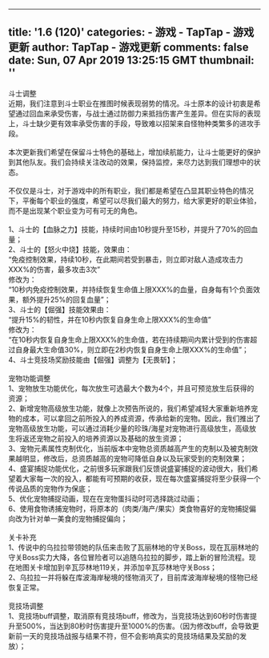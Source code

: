 
---
title: '1.6 (120)'
categories: 
    - 游戏
    - TapTap - 游戏更新
author: TapTap - 游戏更新
comments: false
date: Sun, 07 Apr 2019 13:25:15 GMT
thumbnail: ''
---

<div>   
<div>斗士调整<br>近期，我们注意到斗士职业在推图时候表现弱势的情况。斗士原本的设计初衷是希望通过回血来承受伤害，与战士通过防御力来抵挡伤害产生差异。但在实际的表现上，斗士缺少更有效率承受伤害的手段，导致难以招架来自怪物种类繁多的进攻手段。<br class="bbcode-paragraph-br"><br class="bbcode-paragraph-br">本次更新我们希望在保留斗士特色的基础上，增加续航能力，让斗士能更好的保护到其他队友。我们会持续关注改动的效果，保持监控，来尽力达到我们理想中的状态。<br class="bbcode-paragraph-br"><br class="bbcode-paragraph-br">不仅仅是斗士，对于游戏中的所有职业，我们都是希望在凸显其职业特色的情况下，平衡每个职业的强度，希望可以尽我们最大的努力，给大家更好的职业体验，而不是出现某个职业变为可有可无的角色。<br class="bbcode-paragraph-br"><br class="bbcode-paragraph-br">1、斗士的【血脉之力】技能，持续时间由10秒提升至15秒，并提升了70%的回血量；<br>2、斗士的【怒火中烧】技能，效果由：<br>“免疫控制效果，持续10秒，在此期间若受到暴击，则立即对敌人造成攻击力XXX%的伤害，最多攻击3次”<br>修改为：<br>“10秒内免疫控制效果，并持续恢复生命值上限XXX%的血量，自身每有1个负面效果，额外提升25%的回复血量”；<br>3、斗士的【倔强】技能效果由：<br>“提升15%的韧性，并在10秒内恢复自身生命上限XXX%的生命值”<br>修改为：<br>“在10秒内恢复自身生命上限XXX%的生命值，若在持续期间内累计受到的伤害超过自身最大生命值30%，则立即在2秒内恢复自身生命上限XXX%的生命值”；<br>4、斗士竞技场奖励技能由【倔强】调整为【无畏斩】；<br class="bbcode-paragraph-br"><br class="bbcode-paragraph-br">宠物功能调整<br>1、宠物放生功能优化，每次放生可选最大个数为4个，并且可预览放生后获得的资源；<br>2、新增宠物高级放生功能，就像上次预告所说的，我们希望减轻大家重新培养宠物的成本，可以拿回之前所投入的养成资源，传承给新的宠物。因此，我们推出了宠物高级放生功能，可以通过消耗少量的珍珠/海星对宠物进行高级放生，高级放生将返还宠物之前投入的培养资源以及基础的放生资源；<br>3、宠物元素属性克制优化，当前版本中宠物总资质越高产生的克制以及被克制效果越明显，修改后，总资质越高的宠物可降低自身以及玩家受到的克制效果；<br>4、盛宴捕捉功能优化，之前很多玩家跟我们反馈说盛宴捕捉的波动很大，我们希望着大家每一次的投入，都能有可预期的收获，现在每次盛宴捕捉将至少获得一个传说品质的宠物作为保底；<br>5、优化宠物捕捉动画，现在在宠物蛋抖动时可选择跳过动画；<br>6、使用食物诱捕宠物时，将原本的（肉类/海产/果实）类食物喜好的宠物捕捉偏向改为针对单一美食的宠物捕捉偏向；<br class="bbcode-paragraph-br"><br class="bbcode-paragraph-br">关卡补充<br>1、传说中的乌拉拉带领她的队伍来击败了瓦丽林地的守关Boss，现在瓦丽林地的守关Boss实力大降，各位冒险者可以追随乌拉拉的脚步，踏上新的冒险流程。现在地图关卡增加到辛瓦莎林地119关，并添加辛瓦莎林地守关Boss；<br>2、乌拉拉一并将躲在库波海岸秘境的怪物消灭了，目前库波海岸秘境的怪物已经恢复正常。<br class="bbcode-paragraph-br"><br class="bbcode-paragraph-br">竞技场调整<br>1、竞技场buff调整，取消原有竞技场buff，修改为，当竞技场达到60秒时伤害提升至500%，当达到80秒时伤害提升至1000%的伤害。（因为修改buff，会导致更新前一天的竞技场战报与结果不符，但不会影响真实的竞技场结果及奖励的发放）；<br></div>  
</div>
            